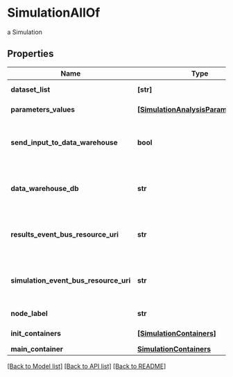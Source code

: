 # SimulationAllOf

a Simulation

## Properties
Name | Type | Description | Notes
------------ | ------------- | ------------- | -------------
**dataset_list** | **[str]** | the list of Dataset Id associated to this Analysis | [optional] [readonly] 
**parameters_values** | [**[SimulationAnalysisParameterValue]**](SimulationAnalysisParameterValue.md) | the list of Simulator Analysis parameters values | [optional] [readonly] 
**send_input_to_data_warehouse** | **bool** | whether or not the Dataset values and the input parameters values are send to the DataWarehouse prior to Simulation Run | [optional] [readonly] 
**data_warehouse_db** | **str** | the DataWarehouse database name to send data if sendInputToDataWarehouse is set | [optional] 
**results_event_bus_resource_uri** | **str** | the event bus which receive Workspace Simulation results messages. Message won&#39;t be send if this is not set | [optional] 
**simulation_event_bus_resource_uri** | **str** | the event bus which receive Workspace Simulation events messages. Message won&#39;t be send if this is not set | [optional] 
**node_label** | **str** | the node label request | [optional] [readonly] 
**init_containers** | [**[SimulationContainers]**](SimulationContainers.md) | the list of init containers | [optional] [readonly] 
**main_container** | [**SimulationContainers**](SimulationContainers.md) |  | [optional] 

[[Back to Model list]](../README.md#documentation-for-models) [[Back to API list]](../README.md#documentation-for-api-endpoints) [[Back to README]](../README.md)


